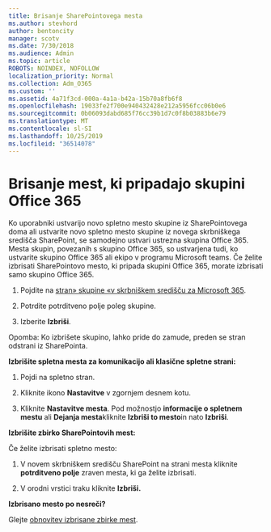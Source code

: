 ```yaml
---
title: Brisanje SharePointovega mesta
ms.author: stevhord
author: bentoncity
manager: scotv
ms.date: 7/30/2018
ms.audience: Admin
ms.topic: article
ROBOTS: NOINDEX, NOFOLLOW
localization_priority: Normal
ms.collection: Adm_O365
ms.custom: ''
ms.assetid: 4a71f3cd-000a-4a1a-b42a-15b70a8fb6f8
ms.openlocfilehash: 19033fe2f700e940432428e212a5956fcc06b0e6
ms.sourcegitcommit: 0b06093dabd685f76cc39b1d7c0f8b03883b6e79
ms.translationtype: MT
ms.contentlocale: sl-SI
ms.lasthandoff: 10/25/2019
ms.locfileid: "36514078"
---
```

# <a name="delete-sites-that-belong-to-an-office-365-group"></a>Brisanje mest, ki pripadajo skupini Office 365

Ko uporabniki ustvarijo novo spletno mesto skupine iz SharePointovega doma ali ustvarite novo spletno mesto skupine iz novega skrbniškega središča SharePoint, se samodejno ustvari ustrezna skupina Office 365. Mesta skupin, povezanih s skupino Office 365, so ustvarjena tudi, ko ustvarite skupino Office 365 ali ekipo v programu Microsoft teams. Če želite izbrisati SharePointovo mesto, ki pripada skupini Office 365, morate izbrisati samo skupino Office 365. 
  
1. Pojdite na [stran» skupine «v skrbniškem središču za Microsoft 365](https://portal.office.com/adminportal/home#/groups).
    
2. Potrdite potrditveno polje poleg skupine.
    
3. Izberite **Izbriši**.
    
Opomba: Ko izbrišete skupino, lahko pride do zamude, preden se stran odstrani iz SharePointa.
  
**Izbrišite spletna mesta za komunikacijo ali klasične spletne strani:**

1. Pojdi na spletno stran.
  
2. Kliknite ikono **Nastavitve** v zgornjem desnem kotu. 
  
3. Kliknite **Nastavitve mesta**. Pod možnostjo **informacije o spletnem mestu** ali **Dejanja mesta**kliknite **Izbriši to mesto**in nato **Izbriši**.
  
**Izbrišite zbirko SharePointovih mest:**

Če želite izbrisati spletno mesto:
  
1. V novem skrbniškem središču SharePoint na strani mesta kliknite **potrditveno polje** zraven mesta, ki ga želite izbrisati. 
    
2. V orodni vrstici traku kliknite **Izbriši.**
    
**Izbrisano mesto po nesreči?**

Glejte [obnovitev izbrisane zbirke mest](https://go.microsoft.com/fwlink/?linkid=867660).
  

